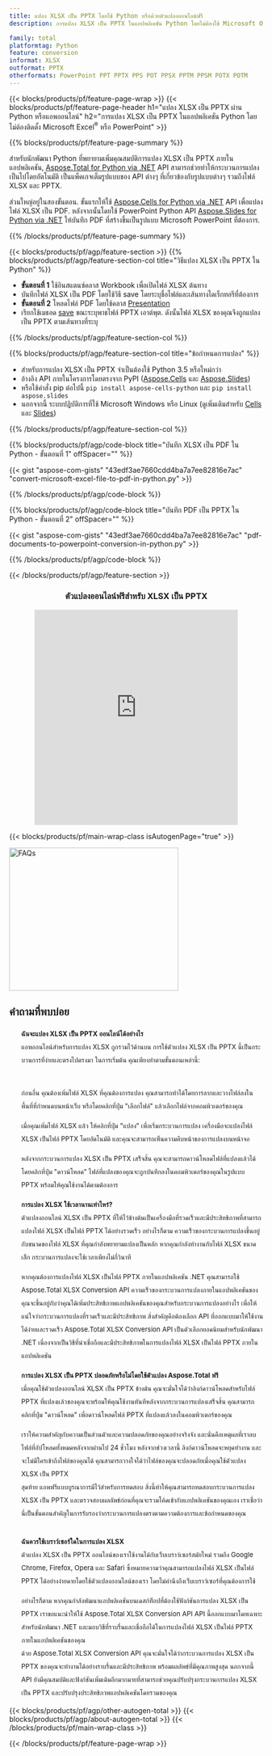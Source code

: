 ```yaml
---
title: แปลง XLSX เป็น PPTX โดยใช้ Python หรือด้วยตัวแปลงออนไลน์ฟรี
description: การแปลง XLSX เป็น PPTX ในแอปพลิเคชัน Python โดยไม่ต้องใช้ Microsoft Office หรือทางออนไลน์ ทดสอบตัวแปลง XLSX เป็น PPTX ออนไลน์ฟรีอย่างรวดเร็วก่อนที่จะรวมโค้ด 

family: total
platformtag: Python
feature: conversion
informat: XLSX
outformat: PPTX
otherformats: PowerPoint PPT PPTX PPS POT PPSX PPTM PPSM POTX POTM
---
```

{{< blocks/products/pf/feature-page-wrap >}}
{{< blocks/products/pf/feature-page-header h1="แปลง XLSX เป็น PPTX ผ่าน Python หรือแอพออนไลน์" h2="การแปลง XLSX เป็น PPTX ในแอปพลิเคชัน Python โดยไม่ต้องติดตั้ง Microsoft Excel<sup>&reg;</sup> หรือ PowerPoint" >}}

{{% blocks/products/pf/feature-page-summary %}}

สำหรับนักพัฒนา Python ที่พยายามเพิ่มคุณสมบัติการแปลง XLSX เป็น PPTX ภายในแอปพลิเคชัน, [Aspose.Total for Python via .NET](https://products.aspose.com/total/python-net/) API สามารถช่วยทำให้กระบวนการแปลงเป็นไปโดยอัตโนมัติ เป็นแพ็คเกจเต็มรูปแบบของ API ต่างๆ ที่เกี่ยวข้องกับรูปแบบต่างๆ รวมถึงไฟล์ XLSX และ PPTX.

ส่วนใหญ่อยู่ในสองขั้นตอน. ขั้นแรกให้ใช้ [Aspose.Cells for Python via .NET](https://products.aspose.com/cells/python-net/) API เพื่อแปลงไฟล์ XLSX เป็น PDF. หลังจากนั้นโดยใช้ PowerPoint Python API [Aspose.Slides for Python via .NET](https://products.aspose.com/slides/python-net/) ให้บันทึก PDF ที่สร้างขึ้นเป็นรูปแบบ Microsoft PowerPoint ที่ต้องการ. 

{{% /blocks/products/pf/feature-page-summary %}}

{{< blocks/products/pf/agp/feature-section >}}
{{% blocks/products/pf/agp/feature-section-col title="วิธีแปลง XLSX เป็น PPTX ใน Python" %}}
- **ขั้นตอนที่ 1** ใช้อินสแตนซ์คลาส Workbook เพื่อเปิดไฟล์ XLSX ต้นทาง 
- บันทึกไฟล์ XLSX เป็น PDF โดยใช้วิธี save โดยระบุชื่อไฟล์และเส้นทางไดเร็กทอรีที่ต้องการ
-  **ขั้นตอนที่ 2** โหลดไฟล์ PDF โดยใช้คลาส [Presentation](https://reference.aspose.com/slides/python-net/aspose.slides/presentation/)
-  เรียกใช้เมธอด [save](https://reference.aspose.com/slides/python-net/aspose.slides/presentation/) ขณะระบุพาธไฟล์ PPTX เอาต์พุต. ดังนั้นไฟล์ XLSX ของคุณจึงถูกแปลงเป็น PPTX ตามเส้นทางที่ระบุ

{{% /blocks/products/pf/agp/feature-section-col %}}

{{% blocks/products/pf/agp/feature-section-col title="ข้อกำหนดการแปลง" %}}

- สำหรับการแปลง XLSX เป็น PPTX จำเป็นต้องใช้ Python 3.5 หรือใหม่กว่า
- อ้างอิง API ภายในโครงการโดยตรงจาก PyPI ([Aspose.Cells](https://pypi.org/project/aspose-cells-python/) และ [Aspose.Slides](https://pypi.org/project/Aspose.Slides/))
-  หรือใช้คำสั่ง pip ต่อไปนี้ ```pip install aspose-cells-python``` และ ```pip install aspose.slides```
-  นอกจากนี้ ระบบปฏิบัติการที่ใช้ Microsoft Windows หรือ Linux (ดูเพิ่มเติมสำหรับ [Cells](https://docs.aspose.com/cells/python-net/getting-started/#installation) และ [Slides](https://docs.aspose.com/slides/python-net/system-requirements/))
 

{{% /blocks/products/pf/agp/feature-section-col %}}

{{% blocks/products/pf/agp/code-block title="บันทึก XLSX เป็น PDF ใน Python - ขั้นตอนที่ 1" offSpacer="" %}}

{{< gist "aspose-com-gists" "43edf3ae7660cdd4ba7a7ee82816e7ac" "convert-microsoft-excel-file-to-pdf-in-python.py" >}}

{{% /blocks/products/pf/agp/code-block %}}

{{% blocks/products/pf/agp/code-block title="บันทึก PDF เป็น PPTX ใน Python - ขั้นตอนที่ 2" offSpacer="" %}}

{{< gist "aspose-com-gists" "43edf3ae7660cdd4ba7a7ee82816e7ac" "pdf-documents-to-powerpoint-conversion-in-python.py" >}}

{{% /blocks/products/pf/agp/code-block %}}

{{< /blocks/products/pf/agp/feature-section >}}

<div class="container-fluid agp-content bg-white aboutfile box-1 vh100 section nopbtm">
<div class=container>
<div class=row>
<div class="demobox tc col-md-12 padding-0" align="center">

<h3>ตัวแปลงออนไลน์ฟรีสำหรับ XLSX เป็น PPTX</h3>

<iframe title="เครื่องมือออนไลน์สำหรับการแปลง xlsx เป็น pptx" style="border: none; height: 426px;" scrolling="no" src="https://total-conversion-app-65z5r2lp.qa.k8s.dynabic.com/?to=pptx&from=xlsx" id="child-iframe" width="80%"></iframe>

</div></div>
</div></div>

{{< blocks/products/pf/main-wrap-class isAutogenPage="true" >}}
<style>.howtolist li{margin-right: 0!important;line-height: 26px;position: relative;margin-bottom: 10px;font-size: 13px;list-style-type: none;}</style>
<div class="col-md-12 tl bg-gray-dark howtolist section">
  <a class="anchor" name="faqpage"></a>
  <div class="container tl dflex" itemscope="" itemtype="https://schema.org/FAQPage">
      <div class="col-md-4 howtosectiongfx">
          <img class="social-panel-hide-on-mobile" src="https://www.groupdocs.cloud/templates/brand/images/groupdocs/conversion/groupdocs_conversion-brand.png" alt="FAQs" width="335" height="283">
      </div>
      <div class="howtosection col-md-8">
          <div>
              <h2>คำถามที่พบบ่อย</h2>
              <ul>
                  <li itemscope="" itemprop="mainEntity" itemtype="https://schema.org/Question">
                      <div>
                          <span itemprop="name"><b>ฉันจะแปลง XLSX เป็น PPTX ออนไลน์ได้อย่างไร</b></span>
                      </div>
                      <div itemscope="" itemprop="acceptedAnswer" itemtype="https://schema.org/Answer">
                          <span itemprop="text">แอพออนไลน์สำหรับการแปลง XLSX ถูกรวมไว้ด้านบน การใช้ตัวแปลง XLSX เป็น PPTX นี้เป็นกระบวนการที่ง่ายและตรงไปตรงมา ในการเริ่มต้น คุณเพียงทำตามขั้นตอนเหล่านี้:<br /><br />

ก่อนอื่น คุณต้องเพิ่มไฟล์ XLSX ที่คุณต้องการแปลง คุณสามารถทำได้โดยการลากและวางไฟล์ลงในพื้นที่ที่กำหนดบนหน้าเว็บ หรือโดยคลิกที่ปุ่ม "เลือกไฟล์" แล้วเลือกไฟล์จากคอมพิวเตอร์ของคุณ<br />

เมื่อคุณเพิ่มไฟล์ XLSX แล้ว ให้คลิกที่ปุ่ม "แปลง" เพื่อเริ่มกระบวนการแปลง เครื่องมือจะแปลงไฟล์ XLSX เป็นไฟล์ PPTX โดยอัตโนมัติ และคุณจะสามารถเห็นความคืบหน้าของการแปลงบนหน้าจอ<br />

หลังจากกระบวนการแปลง XLSX เป็น PPTX เสร็จสิ้น คุณจะสามารถดาวน์โหลดไฟล์ที่แปลงแล้วได้โดยคลิกที่ปุ่ม "ดาวน์โหลด" ไฟล์ที่แปลงของคุณจะถูกบันทึกลงในคอมพิวเตอร์ของคุณในรูปแบบ PPTX พร้อมให้คุณใช้งานได้ตามต้องการ</span>
                      </div>
                  </li>
                  <li itemscope="" itemprop="mainEntity" itemtype="https://schema.org/Question">
                      <div>
                          <span itemprop="name"><b>การแปลง XLSX ใช้เวลานานเท่าไหร่?</b></span>
                      </div>
                      <div itemscope="" itemprop="acceptedAnswer" itemtype="https://schema.org/Answer">
                          <span itemprop="text">ตัวแปลงออนไลน์ XLSX เป็น PPTX ที่ให้ไว้ข้างต้นเป็นเครื่องมือที่รวดเร็วและมีประสิทธิภาพที่สามารถแปลงไฟล์ XLSX เป็นไฟล์ PPTX ได้อย่างรวดเร็ว อย่างไรก็ตาม ความเร็วของกระบวนการแปลงขึ้นอยู่กับขนาดของไฟล์ XLSX ที่คุณกำลังพยายามแปลงเป็นหลัก หากคุณกำลังทำงานกับไฟล์ XLSX ขนาดเล็ก กระบวนการแปลงจะใช้เวลาเพียงไม่กี่วินาที<br />

หากคุณต้องการแปลงไฟล์ XLSX เป็นไฟล์ PPTX ภายในแอปพลิเคชัน .NET คุณสามารถใช้ Aspose.Total XLSX Conversion API ความเร็วของกระบวนการแปลงภายในแอปพลิเคชันของคุณจะขึ้นอยู่กับว่าคุณได้เพิ่มประสิทธิภาพแอปพลิเคชันของคุณสำหรับกระบวนการแปลงอย่างไร เพื่อให้แน่ใจว่ากระบวนการแปลงที่รวดเร็วและมีประสิทธิภาพ สิ่งสำคัญคือต้องเลือก API ที่ออกแบบมาให้ใช้งานได้ง่ายและรวดเร็ว Aspose.Total XLSX Conversion API เป็นตัวเลือกยอดนิยมสำหรับนักพัฒนา .NET เนื่องจากเป็นวิธีที่น่าเชื่อถือและมีประสิทธิภาพในการแปลงไฟล์ XLSX เป็นไฟล์ PPTX ภายในแอปพลิเคชัน</span>
                      </div>
                  </li>
                  <li itemscope="" itemprop="mainEntity" itemtype="https://schema.org/Question">
                      <div>
                          <span itemprop="name"><b>การแปลง XLSX เป็น PPTX ปลอดภัยหรือไม่โดยใช้ตัวแปลง Aspose.Total ฟรี</b></span>
                      </div>
                      <div itemscope="" itemprop="acceptedAnswer" itemtype="https://schema.org/Answer">
                          <span itemprop="text">เมื่อคุณใช้ตัวแปลงออนไลน์ XLSX เป็น PPTX ข้างต้น คุณจะมั่นใจได้ว่าลิงก์ดาวน์โหลดสำหรับไฟล์ PPTX ที่แปลงแล้วของคุณจะพร้อมให้คุณใช้งานทันทีหลังจากกระบวนการแปลงเสร็จสิ้น คุณสามารถคลิกที่ปุ่ม "ดาวน์โหลด" เพื่อดาวน์โหลดไฟล์ PPTX ที่แปลงแล้วลงในคอมพิวเตอร์ของคุณ<br />

เราให้ความสำคัญกับความเป็นส่วนตัวและความปลอดภัยของคุณอย่างจริงจัง และนั่นคือเหตุผลที่เราลบไฟล์ที่อัปโหลดทั้งหมดหลังจากผ่านไป 24 ชั่วโมง หลังจากช่วงเวลานี้ ลิงก์ดาวน์โหลดจะหยุดทำงาน และจะไม่มีใครเข้าถึงไฟล์ของคุณได้ คุณสามารถวางใจได้ว่าไฟล์ของคุณจะปลอดภัยเมื่อคุณใช้ตัวแปลง XLSX เป็น PPTX
<br />
สุดท้าย แอพฟรีแบบบูรณาการมีไว้สำหรับการทดสอบ สิ่งนี้ทำให้คุณสามารถทดสอบกระบวนการแปลง XLSX เป็น PPTX และตรวจสอบผลลัพธ์ก่อนที่คุณจะรวมโค้ดเข้ากับแอปพลิเคชันของคุณเอง เราเชื่อว่านี่เป็นขั้นตอนสำคัญในการรับรองว่ากระบวนการแปลงตรงตามความต้องการและข้อกำหนดของคุณ</span>
                      </div>
                  </li>                 
                  <li itemscope="" itemprop="mainEntity" itemtype="https://schema.org/Question">
                      <div>
                          <span itemprop="name"><b>ฉันควรใช้เบราว์เซอร์ใดในการแปลง XLSX</b></span>
                      </div>
                      <div itemscope="" itemprop="acceptedAnswer" itemtype="https://schema.org/Answer">
                          <span itemprop="text">ตัวแปลง XLSX เป็น PPTX ออนไลน์ของเราใช้งานได้กับเว็บเบราว์เซอร์สมัยใหม่ รวมถึง Google Chrome, Firefox, Opera และ Safari ซึ่งหมายความว่าคุณสามารถแปลงไฟล์ XLSX เป็นไฟล์ PPTX ได้อย่างง่ายดายโดยใช้ตัวแปลงออนไลน์ของเรา โดยไม่คำนึงถึงเว็บเบราว์เซอร์ที่คุณต้องการใช้<br />

อย่างไรก็ตาม หากคุณกำลังพัฒนาแอปพลิเคชันบนเดสก์ท็อปที่ต้องใช้ฟังก์ชันการแปลง XLSX เป็น PPTX เราขอแนะนำให้ใช้ Aspose.Total XLSX Conversion API API นี้ออกแบบมาโดยเฉพาะสำหรับนักพัฒนา .NET และมอบวิธีที่ราบรื่นและเชื่อถือได้ในการแปลงไฟล์ XLSX เป็นไฟล์ PPTX ภายในแอปพลิเคชันของคุณ
<br />
ด้วย Aspose.Total XLSX Conversion API คุณจะมั่นใจได้ว่ากระบวนการแปลง XLSX เป็น PPTX ของคุณจะทำงานได้อย่างราบรื่นและมีประสิทธิภาพ พร้อมผลลัพธ์ที่มีคุณภาพสูงสุด นอกจากนี้ API ยังมีคุณสมบัติและฟังก์ชันเพิ่มเติมอีกมากมายที่สามารถช่วยคุณปรับปรุงกระบวนการแปลง XLSX เป็น PPTX และปรับปรุงประสิทธิภาพแอปพลิเคชันโดยรวมของคุณ</span>
                      </div>
                  </li>
              </ul>
          </div>
      </div>
  </div>
{{< blocks/products/pf/agp/other-autogen-total >}}
{{< blocks/products/pf/agp/about-autogen-total >}} 
{{< /blocks/products/pf/main-wrap-class >}}

{{< /blocks/products/pf/feature-page-wrap >}}